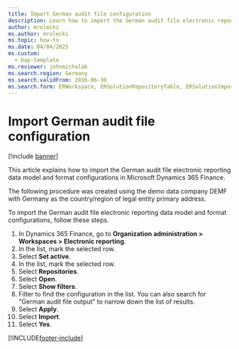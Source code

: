 ```yaml
--- 
title: Import German audit file configuration
description: Learn how to import the German audit file electronic reporting data model and format configurations in Microsoft Dynamics 365 Finance.
author: mrolecki
ms.author: mrolecki
ms.topic: how-to
ms.date: 04/04/2025
ms.custom: 
  - bap-template
ms.reviewer: johnmichalak
ms.search.region: Germany
ms.search.validFrom: 2016-06-30
ms.search.form: ERWorkspace, ERSolutionRepositoryTable, ERSolutionImport
---
```


# Import German audit file configuration

[!include [banner](../../includes/banner.md)]

This article explains how to import the German audit file electronic reporting data model and format configurations in Microsoft Dynamics 365 Finance.

The following procedure was created using the demo data company DEMF with Germany as the country/region of legal entity primary address.

To import the German audit file electronic reporting data model and format configurations, follow these steps.

1. In Dynamics 365 Finance, go to **Organization administration > Workspaces > Electronic reporting**.
1. In the list, mark the selected row.
1. Select **Set active**.
1. In the list, mark the selected row.
1. Select **Repositories**.
1. Select **Open**.
1. Select **Show filters**.
1. Filter to find the configuration in the list. You can also search for "German audit file output" to narrow down the list of results.  
1. Select **Apply**.
1. Select **Import**.
1. Select **Yes**.



[!INCLUDE[footer-include](../../../includes/footer-banner.md)]
